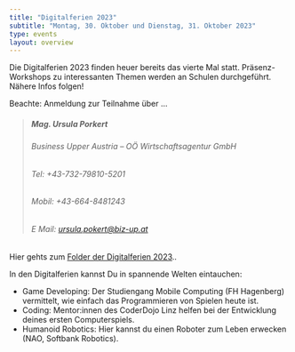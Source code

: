 ```yaml
---
title: "Digitalferien 2023"
subtitle: "Montag, 30. Oktober und Dienstag, 31. Oktober 2023"
type: events
layout: overview
---
```

Die Digitalferien 2023 finden heuer bereits das vierte Mal statt. Präsenz-Workshops zu interessanten Themen werden an Schulen durchgeführt. Nähere Infos folgen!

Beachte: Anmeldung zur Teilnahme über ... 
> ##### Mag. Ursula Porkert  
> ###### Business Upper Austria – OÖ Wirtschaftsagentur GmbH  
> ###### Tel: 	+43-732-79810-5201 
> ###### Mobil: 	+43-664-8481243  
> ###### E Mail: 	ursula.pokert@biz-up.at

Hier gehts zum  [Folder der Digitalferien 2023](img/2023-06-05_Digiferien_Folder_web.pdf)..

In den Digitalferien kannst Du in spannende Welten eintauchen:
- Game Developing: Der Studiengang Mobile Computing (FH Hagenberg) vermittelt, wie einfach das Programmieren von Spielen heute ist.
- Coding: Mentor:innen des CoderDojo Linz helfen bei der Entwicklung deines ersten Computerspiels.
- Humanoid Robotics: Hier kannst du einen Roboter zum Leben erwecken (NAO, Softbank Robotics).




